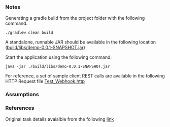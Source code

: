 ### Notes

Generating a gradle build from the project folder with the following command.
```shell
./gradlew clean build
```

A standalone, runnable JAR should be available in the following location ([build/libs/demo-0.0.1-SNAPSHOT.jar](build/libs/demo-0.0.1-SNAPSHOT.jar))


Start the application using the following command:

```shell
java -jar ./build/libs/demo-0.0.1-SNAPSHOT.jar
```

For reference, a set of sample client REST calls are available in the following HTTP Request file [Test_Webhook.http](Test_Webhook.http)



### Assumptions


### References
Original task details avaialble from the following [link](https://www.notion.so/Take-Home-Test-Back-End-c23b6811207f4d7084402b9b4f2aaff0)